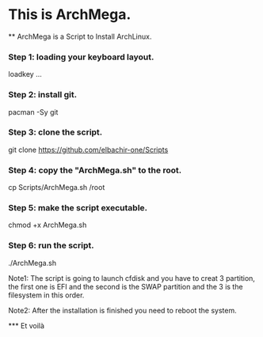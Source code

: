 # This is ArchMega.
** ArchMega is a Script to Install ArchLinux.
### Step 1: loading your keyboard layout.

loadkey ...

### Step 2: install git.

pacman -Sy git

### Step 3: clone the script.

git clone https://github.com/elbachir-one/Scripts

### Step 4: copy the "ArchMega.sh" to the root.

cp Scripts/ArchMega.sh /root

### Step 5: make the script executable.

chmod +x ArchMega.sh

### Step 6: run the script.

./ArchMega.sh

Note1: The script is going to launch cfdisk and you have to creat 3 partition, the first one is EFI and the second is the SWAP partition and the 3 is the filesystem in this order.

Note2: After the installation is finished you need to reboot the system.

*** Et voilà
